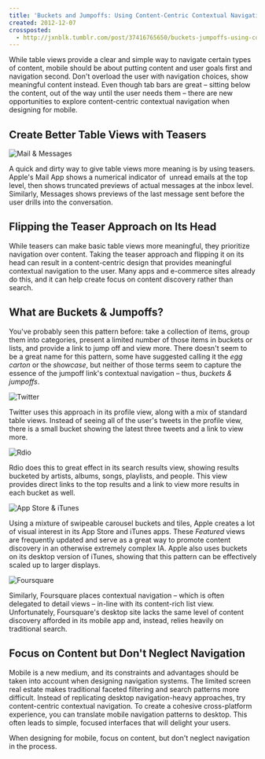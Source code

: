 ```yaml
---
title: 'Buckets and Jumpoffs: Using Content-Centric Contextual Navigation'
created: 2012-12-07
crossposted:
  - http://jxnblk.tumblr.com/post/37416765650/buckets-jumpoffs-using-content-centric
---
```


While table views provide a clear and simple way to navigate certain types of content, mobile should be about putting content and user goals first and navigation second. Don't overload the user with navigation choices, show meaningful content instead. Even though tab bars are great – sitting below the content, out of the way until the user needs them – there are new opportunities to explore content-centric contextual navigation when designing for mobile.


## Create Better Table Views with Teasers

![Mail & Messages](http://jxnblk.s3.amazonaws.com/assets/images/Buckets-Mail-Messages.png)

A quick and dirty way to give table views more meaning is by using teasers. Apple's Mail App shows a numerical indicator of &nbsp;unread emails at the top level, then shows truncated previews of actual messages at the inbox level. Similarly, Messages shows previews of the last message sent before the user drills into the conversation.

## Flipping the Teaser Approach on Its Head

While teasers can make basic table views more meaningful, they prioritize navigation over content. Taking the teaser approach and flipping it on its head can result in a content-centric design that provides meaningful contextual navigation to the user. Many apps and e-commerce sites already do this, and it can help create focus on content discovery rather than search.

## What are Buckets & Jumpoffs?

You've probably seen this pattern before: take a collection of items, group them into categories, present a limited number of those items in buckets or lists, and provide a link to jump off and view more. There doesn't seem to be a great name for this pattern, some have suggested calling it the _egg carton_&nbsp;or the _showcase_, but neither of those terms seem to capture the essence of the jumpoff link's contextual navigation – thus, _buckets & jumpoffs_.

![Twitter](http://jxnblk.s3.amazonaws.com/assets/images/Buckets-Twitter.png)

Twitter uses this approach in its profile view, along with a mix of standard table views. Instead of seeing all of the user's tweets in the profile view, there is a small bucket showing the latest three tweets and a link to view more.

![Rdio](http://jxnblk.s3.amazonaws.com/assets/images/Buckets-Rdio.png)

Rdio does this to great effect in its search results view, showing results bucketed by artists, albums, songs, playlists, and people. This view provides direct links to the top results and a link to view more results in each bucket as well.

![App Store & iTunes](http://jxnblk.s3.amazonaws.com/assets/images/Buckets-AppStore-iTunes.png)

Using a mixture of swipeable carousel buckets and tiles, Apple creates a lot of visual interest in its App Store and iTunes apps. These _Featured_&nbsp;views are frequently updated and serve as a great way to promote content discovery in an otherwise extremely complex IA. Apple also uses buckets on its desktop version of iTunes, showing that this pattern can be effectively scaled up to larger displays.

![Foursquare](http://jxnblk.s3.amazonaws.com/assets/images/Buckets-Foursquare.png)

Similarly, Foursquare places contextual navigation – which is often delegated to detail views – in-line with its content-rich list view. Unfortunately, Foursquare's desktop site lacks the same level of content discovery afforded in its mobile app and, instead, relies heavily on traditional search.

## Focus on Content but Don't Neglect Navigation

Mobile is a new medium, and its constraints and advantages should be taken into account when designing navigation systems. The limited screen real estate makes traditional faceted filtering and search patterns more difficult. Instead of replicating desktop navigation-heavy approaches, try content-centric contextual navigation. To create a cohesive cross-platform experience, you can translate mobile navigation patterns to desktop. This often leads to simple, focused interfaces that will delight your users.

When designing for mobile, focus on content, but don't neglect navigation in the process.


